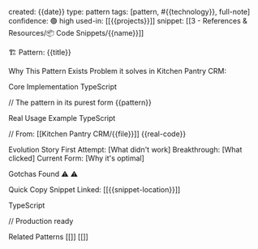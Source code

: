 ﻿created: {{date}} 
type: pattern 
tags: [pattern, #{{technology}}, full-note] 
confidence: 🟢 high 
used-in: [[{{projects}}]] 
snippet: [[3 - References & Resources/📦 Code Snippets/{{name}}]]

🏗️ Pattern: {{title}}

Why This Pattern Exists
Problem it solves in Kitchen Pantry CRM:

Core Implementation
TypeScript

// The pattern in its purest form
{{pattern}}

Real Usage Example
TypeScript

// From: [[Kitchen Pantry CRM/{{file}}]]
{{real-code}}

Evolution Story
First Attempt: [What didn't work]
Breakthrough: [What clicked]
Current Form: [Why it's optimal]

Gotchas Found
⚠️
⚠️

Quick Copy Snippet
Linked: [[{{snippet-location}}]]

TypeScript

// Production ready

Related Patterns
[[]]
[[]]
